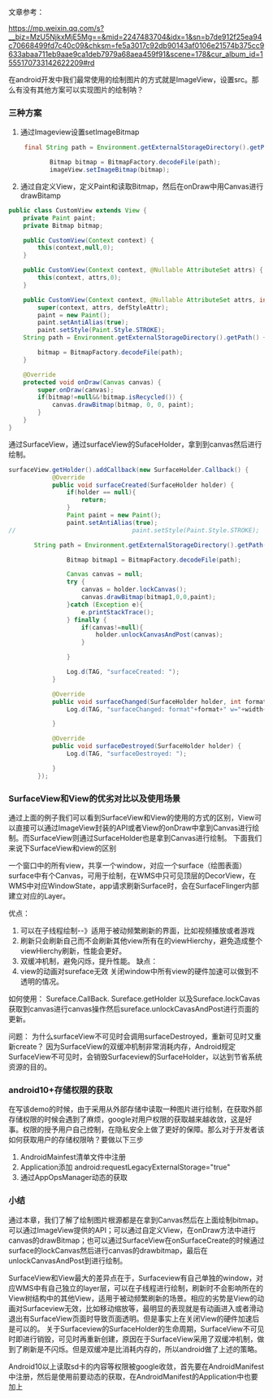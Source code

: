 文章参考：

https://mp.weixin.qq.com/s?__biz=MzU5NjkxMjE5Mg==&mid=2247483704&idx=1&sn=b7de912f25ea94c70668499fd7c40c09&chksm=fe5a3017c92db90143af0106e21574b375cc9633abaa711eb9aae9ca1deb7979a68aea459f91&scene=178&cur_album_id=1555170733142622209#rd

在android开发中我们最常使用的绘制图片的方式就是ImageView，设置src。那么有没有其他方案可以实现图片的绘制呐？

### 三种方案

1. 通过Imageview设置setImageBitmap

   ```java
    final String path = Environment.getExternalStorageDirectory().getPath() + File.separator + "Pictures" + File.separator + "tmp.jpg";
   
           Bitmap bitmap = BitmapFactory.decodeFile(path);
           imageView.setImageBitmap(bitmap);
   ```

2. 通过自定义View，定义Paint和读取Bitmap，然后在onDraw中用Canvas进行drawBitamp

```java
public class CustomView extends View {
    private Paint paint;
    private Bitmap bitmap;

    public CustomView(Context context) {
        this(context,null,0);
    }

    public CustomView(Context context, @Nullable AttributeSet attrs) {
        this(context, attrs,0);
    }

    public CustomView(Context context, @Nullable AttributeSet attrs, int defStyleAttr) {
        super(context, attrs, defStyleAttr);
        paint = new Paint();
        paint.setAntiAlias(true);
        paint.setStyle(Paint.Style.STROKE);
    String path = Environment.getExternalStorageDirectory().getPath() + File.separator + "Pictures" + File.separator + "tmp.jpg";

        bitmap = BitmapFactory.decodeFile(path);
    }

    @Override
    protected void onDraw(Canvas canvas) {
        super.onDraw(canvas);
        if(bitmap!=null&&!bitmap.isRecycled()) {
            canvas.drawBitmap(bitmap, 0, 0, paint);
        }
    }
}
```

通过SurfaceView，通过surfaceView的SufaceHolder，拿到到canvas然后进行绘制。

```java
surfaceView.getHolder().addCallback(new SurfaceHolder.Callback() {
            @Override
            public void surfaceCreated(SurfaceHolder holder) {
                if(holder == null){
                    return;
                }
                Paint paint = new Paint();
                paint.setAntiAlias(true);
//                                paint.setStyle(Paint.Style.STROKE);

       String path = Environment.getExternalStorageDirectory().getPath() + File.separator + "Pictures" + File.separator + "tmp.jpg";

                Bitmap bitmap1 = BitmapFactory.decodeFile(path);

                Canvas canvas = null;
                try {
                    canvas = holder.lockCanvas();
                    canvas.drawBitmap(bitmap1,0,0,paint);
                }catch (Exception e){
                    e.printStackTrace();
                } finally {
                    if(canvas!=null){
                        holder.unlockCanvasAndPost(canvas);
                    }

                }

                Log.d(TAG, "surfaceCreated: ");
            }

            @Override
            public void surfaceChanged(SurfaceHolder holder, int format, int width, int height) {
                Log.d(TAG, "surfaceChanged: format"+format+" w="+width+" h="+height);

            }

            @Override
            public void surfaceDestroyed(SurfaceHolder holder) {
                Log.d(TAG, "surfaceDestroyed: ");

            }
        });
```

### SurfaceView和View的优劣对比以及使用场景

通过上面的例子我们可以看到SurfaceView和View的使用的方式的区别，View可以直接可以通过ImageView封装的API或者View的onDraw中拿到Canvas进行绘制。而SurfaceView则通过SurfaceHolder也是拿到Canvas进行绘制。
下面我们来说下SurfaceView和view的区别

一个窗口中的所有view，共享一个window，对应一个surface（绘图表面）surface中有个Canvas，可用于绘制，在WMS中只可见顶层的DecorView，在WMS中对应WindowState，app请求刷新Surface时，会在SurfaceFlinger内部建立对应的Layer。

优点：

1. 可以在子线程绘制--》适用于被动频繁刷新的界面，比如视频播放或者游戏
2. 刷新只会刷新自己而不会刷新其他view所有在的viewHierchy，避免造成整个viewHierchy刷新，性能会更好。
3. 双缓冲机制，避免闪烁，提升性能。
   缺点：
4. view的动画对sureface无效
   关闭window中所有view的硬件加速可以做到不透明的情况。

如何使用：
Sureface.CallBack.
Sureface.getHolder
以及Sureface.lockCavas获取到canvas进行canvas操作然后sureface.unlockCavasAndPost进行页面的更新。

问题：
为什么surfaceView不可见时会调用surfaceDestroyed，重新可见时又重新create？
因为SurfaceView的双缓冲机制非常消耗内存，Android规定SurfaceView不可见时，会销毁Surfaceview的SurfaceHolder，以达到节省系统资源的目的。

### android10+存储权限的获取

在写该demo的时候，由于采用从外部存储中读取一种图片进行绘制，在获取外部存储权限的时候会遇到了麻烦，google对用户权限的获取越来越收敛，这是好事。权限的授予用户自己控制，在隐私安全上做了更好的保障。那么对于开发者该如何获取用户的存储权限呐？要做以下三步

1. AndroidMainfest清单文件中注册
2. Application添加 android:requestLegacyExternalStorage="true"
3. 通过AppOpsManager动态的获取

### 小结

通过本章，我们了解了绘制图片根源都是在拿到Canvas然后在上面绘制bitmap。
可以通过ImageView提供的API；可以通过自定义View，在onDraw方法中进行canvas的drawBitmap；也可以通过SurfaceView在onSurfaceCreate的时候通过surface的lockCanvas然后进行canvas的drawbitmap，最后在unlockCanvasAndPost到进行绘制。

SurfaceView和View最大的差异点在于，Surfaceview有自己单独的window，对应WMS中有自己独立的layer层，可以在子线程进行绘制，刷新时不会影响所在的View树结构中的其他View，适用于被动频繁刷新的场景。相应的劣势是View的动画对Surfaceview无效，比如移动缩放等，最明显的表现就是有动画进入或者滑动退出有SurfaceView页面时导致页面透明。但是事实上在关闭View的硬件加速后是可以的。
关于Surfaceview的SurfaceHolder的生命周期，SurfaceView不可见时即进行销毁，可见时再重新创建，原因在于SurfaceView采用了双缓冲机制，做到了刷新是不闪烁。但是双缓冲是比消耗内存的，所以android做了上述的策略。

Android10以上读取sd卡的内容等权限被google收敛，首先要在AndroidManifest中注册，然后是使用前要动态的获取，在AndroidManifest的Application中也要加上